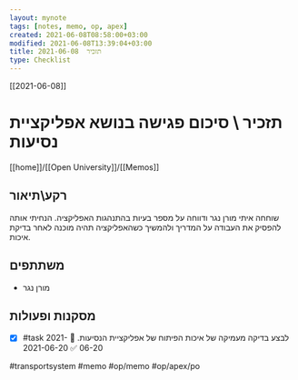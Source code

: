 ```yaml
---
layout: mynote
tags: [notes, memo, op, apex]
created: 2021-06-08T08:58:00+03:00
modified: 2021-06-08T13:39:04+03:00
title: תזכיר  2021-06-08
type: Checklist
---
```


[[2021-06-08]]
# תזכיר \ סיכום פגישה בנושא אפליקציית נסיעות	
[[home]]/[[Open University]]/[[Memos]]

## רקע\תיאור
שוחחה איתי מורן נגר ודווחה על מספר בעיות בהתנהגות האפליקציה. 
הנחיתי אותה להפסיק את העבודה על המדריך ולהמשיך כשהאפליקציה תהיה מוכנה לאחר בדיקת איכות.

## משתתפים
- מורן נגר
## מסקנות ופעולות

- [x] #task לבצע בדיקה מעמיקה של איכות הפיתוח של אפליקציית הנסיעות. 📅 2021-06-20 ✅ 2021-06-20
  
 #transportsystem
#memo 
#op/memo
#op/apex/po 
